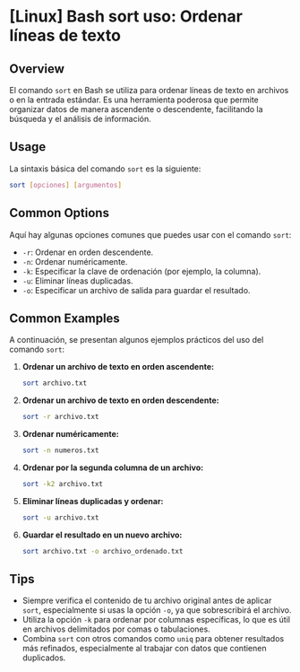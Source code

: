 # [Linux] Bash sort uso: Ordenar líneas de texto

## Overview
El comando `sort` en Bash se utiliza para ordenar líneas de texto en archivos o en la entrada estándar. Es una herramienta poderosa que permite organizar datos de manera ascendente o descendente, facilitando la búsqueda y el análisis de información.

## Usage
La sintaxis básica del comando `sort` es la siguiente:

```bash
sort [opciones] [argumentos]
```

## Common Options
Aquí hay algunas opciones comunes que puedes usar con el comando `sort`:

- `-r`: Ordenar en orden descendente.
- `-n`: Ordenar numéricamente.
- `-k`: Especificar la clave de ordenación (por ejemplo, la columna).
- `-u`: Eliminar líneas duplicadas.
- `-o`: Especificar un archivo de salida para guardar el resultado.

## Common Examples
A continuación, se presentan algunos ejemplos prácticos del uso del comando `sort`:

1. **Ordenar un archivo de texto en orden ascendente:**

   ```bash
   sort archivo.txt
   ```

2. **Ordenar un archivo de texto en orden descendente:**

   ```bash
   sort -r archivo.txt
   ```

3. **Ordenar numéricamente:**

   ```bash
   sort -n numeros.txt
   ```

4. **Ordenar por la segunda columna de un archivo:**

   ```bash
   sort -k2 archivo.txt
   ```

5. **Eliminar líneas duplicadas y ordenar:**

   ```bash
   sort -u archivo.txt
   ```

6. **Guardar el resultado en un nuevo archivo:**

   ```bash
   sort archivo.txt -o archivo_ordenado.txt
   ```

## Tips
- Siempre verifica el contenido de tu archivo original antes de aplicar `sort`, especialmente si usas la opción `-o`, ya que sobrescribirá el archivo.
- Utiliza la opción `-k` para ordenar por columnas específicas, lo que es útil en archivos delimitados por comas o tabulaciones.
- Combina `sort` con otros comandos como `uniq` para obtener resultados más refinados, especialmente al trabajar con datos que contienen duplicados.